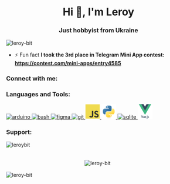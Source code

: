 <h1 align="center">Hi 👋, I'm Leroy</h1>
<h3 align="center">Just hobbyist from Ukraine</h3>

<p align="left"> <img src="https://komarev.com/ghpvc/?username=leroy-bit&label=Profile%20views&color=0e75b6&style=flat" alt="leroy-bit" /> </p>

- ⚡ Fun fact **I took the 3rd place in Telegram Mini App contest: https://contest.com/mini-apps/entry4585**

<h3 align="left">Connect with me:</h3>
<p align="left">
</p>

<h3 align="left">Languages and Tools:</h3>
<p align="left"> <a href="https://www.arduino.cc/" target="_blank" rel="noreferrer"> <img src="https://cdn.worldvectorlogo.com/logos/arduino-1.svg" alt="arduino" width="40" height="40"/> </a> <a href="https://www.gnu.org/software/bash/" target="_blank" rel="noreferrer"> <img src="https://www.vectorlogo.zone/logos/gnu_bash/gnu_bash-icon.svg" alt="bash" width="40" height="40"/> </a> <a href="https://www.figma.com/" target="_blank" rel="noreferrer"> <img src="https://www.vectorlogo.zone/logos/figma/figma-icon.svg" alt="figma" width="40" height="40"/> </a> <a href="https://git-scm.com/" target="_blank" rel="noreferrer"> <img src="https://www.vectorlogo.zone/logos/git-scm/git-scm-icon.svg" alt="git" width="40" height="40"/> </a> <a href="https://developer.mozilla.org/en-US/docs/Web/JavaScript" target="_blank" rel="noreferrer"> <img src="https://raw.githubusercontent.com/devicons/devicon/master/icons/javascript/javascript-original.svg" alt="javascript" width="40" height="40"/> </a> <a href="https://www.python.org" target="_blank" rel="noreferrer"> <img src="https://raw.githubusercontent.com/devicons/devicon/master/icons/python/python-original.svg" alt="python" width="40" height="40"/> </a> <a href="https://www.sqlite.org/" target="_blank" rel="noreferrer"> <img src="https://www.vectorlogo.zone/logos/sqlite/sqlite-icon.svg" alt="sqlite" width="40" height="40"/> </a> <a href="https://vuejs.org/" target="_blank" rel="noreferrer"> <img src="https://raw.githubusercontent.com/devicons/devicon/master/icons/vuejs/vuejs-original-wordmark.svg" alt="vuejs" width="40" height="40"/> </a> </p>

<h3 align="left">Support:</h3>
<p><a href="https://www.buymeacoffee.com/leroybit"> <img align="left" src="https://cdn.buymeacoffee.com/buttons/v2/default-yellow.png" height="50" width="210" alt="leroybit" /></a></p><br><br>

<p>&nbsp;<img align="center" src="https://github-readme-stats.vercel.app/api?username=leroy-bit&show_icons=true&theme=dark&locale=en" alt="leroy-bit" /></p>

<p><img align="center" src="https://github-readme-streak-stats.herokuapp.com/?user=leroy-bit&theme=dark" alt="leroy-bit" /></p>

